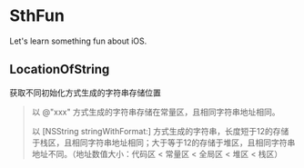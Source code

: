 # SthFun
Let's learn something fun about iOS.

## LocationOfString

获取不同初始化方式生成的字符串存储位置

> 以 @"xxx" 方式生成的字符串存储在常量区，且相同字符串地址相同。
>
> 以 [NSString stringWithFormat:] 方式生成的字符串，长度短于12的存储于栈区，且相同字符串地址相同；大于等于12的存储于堆区，且相同字符串地址不同。（地址数值大小：代码区 < 常量区 < 全局区 < 堆区 < 栈区）
